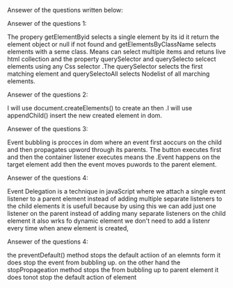 Ansewer of the questions written below:

Ansewer of the questions 1:

The propery getElementByid selects a single element by its id it return the element object or null if not found and getElementsByClassName selects elements with a seme class. Means can select multiple items and retuns  live html collection and the property querySelector and querySelecto selcect elements using any Css selector .The querySelector selects the first matching element and querySelectoAll selects Nodelist of all marching elements.

Ansewer of the questions 2:

I will use document.createElements() to create an then .I will use appendChild() insert the new created element in dom.


Ansewer of the questions 3:

Event bubbling is  procces in dom where an event first aoccurs on the child and then propagates upword through its parents. The button executes first and then the container listener executes means the .Event happens on the target element add then the event moves puwords to the parent element.

Ansewer of the questions 4:

Event Delegation is a technique in javaScript where we attach a single event listener to a parent element instead of adding multiple separate listeners to the child elements it is usefull because by using this we can add just one listener on the parent instead of adding many separate listeners on the child element it also wrks fo dynamic element we don't need to add a listenr every time when anew element is created,

Ansewer of the questions 4:

the preventDefault() method stops the default actiion of an elemnts form it does stop the event from bubbling up. on the other hand the stopPropageation method stops the from bubbling up to parent element it does tonot stop the default action of element